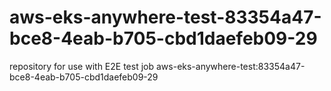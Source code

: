# aws-eks-anywhere-test-83354a47-bce8-4eab-b705-cbd1daefeb09-29
repository for use with E2E test job aws-eks-anywhere-test:83354a47-bce8-4eab-b705-cbd1daefeb09-29
